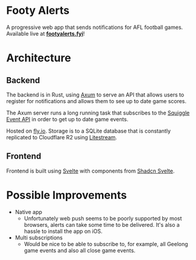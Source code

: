 # Footy Alerts

A progressive web app that sends notifications for AFL football games. Available live at [**footyalerts.fyi**](https://footyalerts.fyi)!

# Architecture

## Backend
The backend is in Rust, using [Axum](https://github.com/tokio-rs/axum) to serve an API that allows users to register for notifications and allows them to see up to date game scores.

The Axum server runs a long running task that subscribes to the [Squiggle Event API](https://api.squiggle.com.au/) in order to get up to date game events.

Hosted on [fly.io](https://fly.io). Storage is to a SQLite database that is constantly replicated to Cloudflare R2 using [Litestream](https://github.com/benbjohnson/litestream). 

## Frontend
Frontend is built using [Svelte](https://svelte.dev/) with components from [Shadcn Svelte](https://www.shadcn-svelte.com/).

# Possible Improvements

- Native app
  - Unfortunately web push seems to be poorly supported by most browsers, alerts can take some time to be delivered. It's also a hassle to install the app on iOS.
- Multi subscriptions
  - Would be nice to be able to subscribe to, for example, all Geelong game events and also all close game events.


